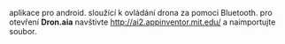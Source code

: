 aplikace pro android. sloužící k ovládání drona za pomoci Bluetooth.
pro otevření **Dron.aia** navštivte http://ai2.appinventor.mit.edu/ a naimportujte soubor.
